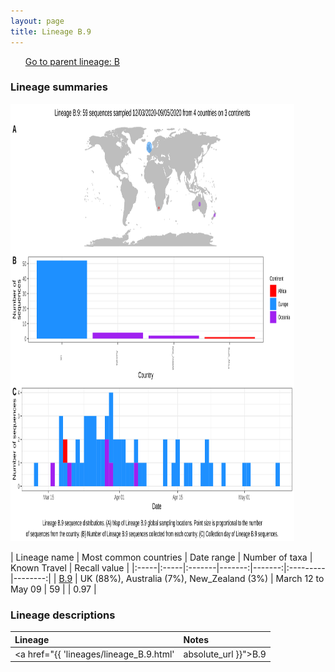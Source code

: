 ```yaml
---
layout: page
title: Lineage B.9
---
```




<p>
<ul class="actions small">
	 <a href="{{ 'lineages/lineage_B.html' | absolute_url }}" class="button special fit">Go to parent lineage: B</a>
</ul>
</p>
<h3> Lineage summaries</h3>

<img src="../assets/images/B.9.svg" alt="B.9 lineage summary figure" width="90%" height="700px" />


| Lineage name | Most common countries | Date range | Number of taxa | Known Travel | Recall value |
|:-----|:-----|:-------|-------:|-------:|:---------|--------:|
| <a href="{{ 'lineages/lineage_B.9.html' | absolute_url }}">B.9</a> | UK (88%), Australia (7%), New_Zealand (3%) | March 12 to May 09 | 59 |  | 0.97 |

<h3>Lineage descriptions</h3>

| Lineage | Notes |
|:-----|:-----|
| <a href="{{ 'lineages/lineage_B.9.html' | absolute_url }}">B.9</a> | Lineage with sequences from the UK, Australia and New Zealand |

